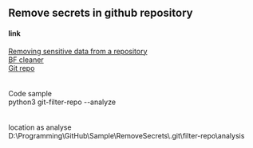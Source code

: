 ## Remove secrets in github repository


#### link
<div>
<a href="https://docs.github.com/en/authentication/keeping-your-account-and-data-secure/removing-sensitive-data-from-a-repository">Removing sensitive data from a repository</a>
</div>

<div>
<a href="https://rtyley.github.io/bfg-repo-cleaner/">BF cleaner</a>
</div>




<div>
<a href="https://github.com/newren/git-filter-repo">Git repo</a>
</div>

</br>
</br>

<div>
Code sample
</div>
<div>
python3 git-filter-repo  --analyze
</div>


</br>
</br>

<div>
location as analyse
</div>
D:\Programming\GitHub\Sample\RemoveSecrets\.git\filter-repo\analysis